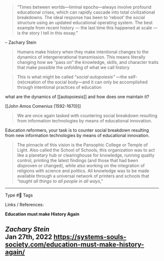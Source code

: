 > “Times between worlds—liminal epochs—always involve profound educational crises, which can rapidly cascade into total civilizational breakdowns. The ideal response has been to ‘reboot’ the social structure using an updated educational operating system. The best example from recent history — the last time this happened at scale — is the story I tell in this essay.”
>
– Zachary Stein

> Humans make history when they make intentional changes to the dynamics of intergenerational transmission. This means literally changing how we “pass on” the knowledge, skills, and character traits that make possible the unfolding of what we call history

> This is what might be called “_social autopoiesis”_ —the self-(re)creation of the social body—and it can only be accomplished through intentional practices of education

what are the dynamics of [[autopoiesis]] and how does one maintain it?

[[John Amos Comenius (1592-1670)]]

 > We are once again tasked with countering social breakdown resulting from information technologies by means of educational innovation.

Education reformers, your task is to counter social breakdown resulting from new information technologies by means of educational innovation.

> The pinnacle of this vision is the Pansophic College or Temple of Light. Also called the School of Schools, this organization was to act like a planetary hub or clearinghouse for knowledge, running quality control, printing the latest findings (and those that had been disproven or changed), while also working on the integration of religions with science and politics. All knowledge was to be made available through a universal network of printers and schools that “_taught all things to all people in all ways_,”

---
Type #🌱 
Tags 

Links / References:

**Education must make History Again**

_Zachary Stein_  
**Jan 27th, 2022**
https://systems-souls-society.com/education-must-make-history-again/
---